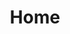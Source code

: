 ---
home: true
title: Home
heroImage: /assets/aam.svg
heroText: Absolute WordPress access control, tailored to everyone
tagline:
  - AAM portal is no bullcrap, honest place where you can find all you need to know to define a better access strategy for your unique requirements with the help of few free and premium WordPress plugins.
  - This website has no ads, no upsells, no hidden agendas. It is trusted by +150,000 website worldwide.
actions:
  - text: Download Plugin
    link: https://wordpress.org/plugins/advanced-access-manager/
    type: secondary
---